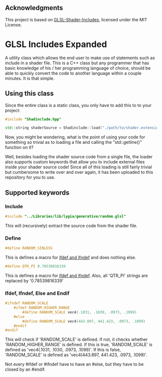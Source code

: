 ## Acknowledgments
This project is based on [GLSL-Shader-Includes](https://github.com/tntmeijs/GLSL-Shader-Includes), licensed under the MIT License.

# GLSL Includes Expanded
A utility class which allows the end user to make use of statements such as include in a shader file.
This is a C++ class but any programmer that has basic knowledge of his / her programming language of choice, should be able to quickly convert the code to another language within a couple minutes. It is that simple.

## Using this class
Since the entire class is a static class, you only have to add this to to your project:

```cpp
#include "Shadinclude.hpp"
```
```cpp
std::string shaderSource = Shadinclude::load("./path/to/shader.extension", "customKeyword");
```

Now, you might be wondering, what is the point of using your code for something so trivial as to loading a file and calling the "std::getline()" function on it?

Well, besides loading the shader source code from a single file, the loader also supports custom keywords that allow you to include external files inside your shader source code! Since all of this loading is still fairly trivial but cumbersome to write over and over again, it has been uploaded to this repository for you to use.

## Supported keywords

### Include

```cpp
#include "../Libraries/lib/lygia/generative/random.glsl"
```

This will (recursively) extract the source code from the shader file.

### Define

```cpp
#define RANDOM_SINLESS
```

This is defines a macro for [ifdef and ifndef](#ifdef-ifndef-else-and-endif) and does nothing else.

```cpp
#define QTR_PI 0.78539816339
```

This is defines a macro for [ifdef and ifndef](#ifdef-ifndef-else-and-endif). Also, all 'QTR_PI' strings are replaced by '0.78539816339'

### Ifdef, Ifndef, Else and Endif

```cpp
#ifndef RANDOM_SCALE
    #ifdef RANDOM_HIGHER_RANGE
        #define RANDOM_SCALE vec4(.1031, .1030, .0973, .1099)
    #else
        #define RANDOM_SCALE vec4(443.897, 441.423, .0973, .1099)
    #endif
#endif
```

This will check if 'RANDOM_SCALE' is defined. If not, it checks whether 'RANDOM_HIGHER_RANGE' is defined. If this is true, 'RANDOM_SCALE' is defined as 'vec4(.1031, .1030, .0973, .1099)'. If this is false, 'RANDOM_SCALE' is defined as 'vec4(443.897, 441.423, .0973, .1099)'.

Not every #ifdef or #ifndef have to have an #else, but they have to be closed by an #endif.
